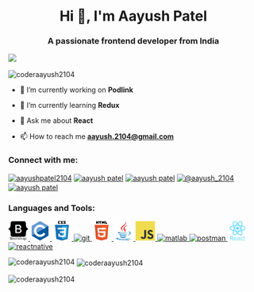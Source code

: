 <h1 align="center">Hi 👋, I'm Aayush Patel</h1>
<h3 align="center">A passionate frontend developer from India</h3>
<img src = "https://media2.giphy.com/media/qgQUggAC3Pfv687qPC/giphy.gif?cid=ecf05e47p6aywj7jtmoobtuni9vy2y7369cin7ubfssgp85k&ep=v1_gifs_search&rid=giphy.gif&ct=g"></img>
<p align="left"> <img src="https://komarev.com/ghpvc/?username=coderaayush2104&label=Profile%20views&color=0e75b6&style=flat" alt="coderaayush2104" /> </p>

- 🔭 I’m currently working on **Podlink**

- 🌱 I’m currently learning **Redux**

- 💬 Ask me about **React**

- 📫 How to reach me **aayush.2104@gmail.com**

<h3 align="left">Connect with me:</h3>
<p align="left">
<a href="https://twitter.com/aayushpatel2104" target="blank"><img align="center" src="https://raw.githubusercontent.com/rahuldkjain/github-profile-readme-generator/master/src/images/icons/Social/twitter.svg" alt="aayushpatel2104" height="30" width="40" /></a>
<a href="https://linkedin.com/in/aayush patel" target="blank"><img align="center" src="https://raw.githubusercontent.com/rahuldkjain/github-profile-readme-generator/master/src/images/icons/Social/linked-in-alt.svg" alt="aayush patel" height="30" width="40" /></a>
<a href="https://stackoverflow.com/users/aayush patel" target="blank"><img align="center" src="https://raw.githubusercontent.com/rahuldkjain/github-profile-readme-generator/master/src/images/icons/Social/stack-overflow.svg" alt="aayush patel" height="30" width="40" /></a>
<a href="https://www.hackerrank.com/@aayush_2104" target="blank"><img align="center" src="https://raw.githubusercontent.com/rahuldkjain/github-profile-readme-generator/master/src/images/icons/Social/hackerrank.svg" alt="@aayush_2104" height="30" width="40" /></a>
<a href="https://www.hackerearth.com/aayush patel" target="blank"><img align="center" src="https://raw.githubusercontent.com/rahuldkjain/github-profile-readme-generator/master/src/images/icons/Social/hackerearth.svg" alt="aayush patel" height="30" width="40" /></a>
</p>

<h3 align="left">Languages and Tools:</h3>
<p align="left"> <a href="https://getbootstrap.com" target="_blank" rel="noreferrer"> <img src="https://raw.githubusercontent.com/devicons/devicon/master/icons/bootstrap/bootstrap-plain-wordmark.svg" alt="bootstrap" width="40" height="40"/> </a> <a href="https://www.cprogramming.com/" target="_blank" rel="noreferrer"> <img src="https://raw.githubusercontent.com/devicons/devicon/master/icons/c/c-original.svg" alt="c" width="40" height="40"/> </a> <a href="https://www.w3schools.com/css/" target="_blank" rel="noreferrer"> <img src="https://raw.githubusercontent.com/devicons/devicon/master/icons/css3/css3-original-wordmark.svg" alt="css3" width="40" height="40"/> </a> <a href="https://git-scm.com/" target="_blank" rel="noreferrer"> <img src="https://www.vectorlogo.zone/logos/git-scm/git-scm-icon.svg" alt="git" width="40" height="40"/> </a> <a href="https://www.w3.org/html/" target="_blank" rel="noreferrer"> <img src="https://raw.githubusercontent.com/devicons/devicon/master/icons/html5/html5-original-wordmark.svg" alt="html5" width="40" height="40"/> </a> <a href="https://www.java.com" target="_blank" rel="noreferrer"> <img src="https://raw.githubusercontent.com/devicons/devicon/master/icons/java/java-original.svg" alt="java" width="40" height="40"/> </a> <a href="https://developer.mozilla.org/en-US/docs/Web/JavaScript" target="_blank" rel="noreferrer"> <img src="https://raw.githubusercontent.com/devicons/devicon/master/icons/javascript/javascript-original.svg" alt="javascript" width="40" height="40"/> </a> <a href="https://www.mathworks.com/" target="_blank" rel="noreferrer"> <img src="https://upload.wikimedia.org/wikipedia/commons/2/21/Matlab_Logo.png" alt="matlab" width="40" height="40"/> </a> <a href="https://postman.com" target="_blank" rel="noreferrer"> <img src="https://www.vectorlogo.zone/logos/getpostman/getpostman-icon.svg" alt="postman" width="40" height="40"/> </a> <a href="https://reactjs.org/" target="_blank" rel="noreferrer"> <img src="https://raw.githubusercontent.com/devicons/devicon/master/icons/react/react-original-wordmark.svg" alt="react" width="40" height="40"/> </a> <a href="https://reactnative.dev/" target="_blank" rel="noreferrer"> <img src="https://reactnative.dev/img/header_logo.svg" alt="reactnative" width="40" height="40"/> </a> </p>

<p><img align="left" src="https://github-readme-stats.vercel.app/api/top-langs?username=coderaayush2104&show_icons=true&theme=dark&locale=en&layout=compact" alt="coderaayush2104" /></p>

<p>&nbsp;<img align="center" src="https://github-readme-stats.vercel.app/api?username=coderaayush2104&show_icons=true&theme=dark&locale=en" alt="coderaayush2104" /></p>

<p><img align="center" src="https://github-readme-streak-stats.herokuapp.com/?user=coderaayush2104&theme=dark" alt="coderaayush2104" /></p>

